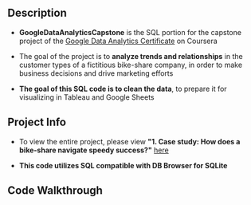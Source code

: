 ## Description
* **GoogleDataAnalyticsCapstone** is the SQL portion for the capstone project of the [Google Data Analytics Certificate](https://www.coursera.org/enroll/google-data-analytics/paidmedia?utm_medium=sem&utm_source=gg&utm_campaign=B2C_NAMER_google-data-analytics_google_FTCOF_professional-certificates_country-US&campaignid=12504215975&adgroupid=122709142727&device=c&keyword=google%20data%20analytics%20certificate&matchtype=b&network=g&devicemodel=&adposition=&creativeid=668441307530&hide_mobile_promo&gclid=Cj0KCQiA5fetBhC9ARIsAP1UMgEVGWZAUC7S79CtyUSk-MfNbywd_o90EzFee2AiJWh5adg6qadFY4QaAlteEALw_wcB) on Coursera

* The goal of the project is to **analyze trends and relationships** in the customer types of a fictitious bike-share company, in order to make business decisions and drive marketing efforts

* **The goal of this SQL code is to clean the data**, to prepare it for visualizing in Tableau and Google Sheets

## Project Info

* To view the entire project, please view **"1. Case study: How does a bike-share navigate speedy success?"** [here](https://liamkolanowski.wixsite.com/myportfolio)

* **This code utilizes SQL compatible with DB Browser for SQLite**

## Code Walkthrough
